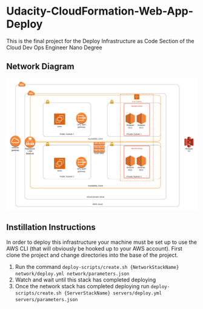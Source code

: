 # Udacity-CloudFormation-Web-App-Deploy
This is the final project for the Deploy Infrastructure as Code Section of the Cloud Dev Ops Engineer Nano Degree


## Network Diagram
![Network Diagram](network-diagram.png)

## Instillation Instructions
In order to deploy this infrastructure your machine must be set up to use the AWS CLI (that will obviously be hooked up to your AWS account).
First clone the project and change directories into the base of the project.
1. Run the command ```deploy-scripts/create.sh {NetworkStackName} network/deploy.yml network/parameters.json``` 
2. Watch and wait until this stack has completed deploying
3. Once the network stack has completed deploying run ```deploy-scripts/create.sh {ServerStackName} servers/deploy.yml servers/parameters.json```

